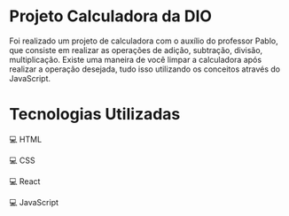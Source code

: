 # Projeto Calculadora da DIO

Foi realizado um projeto de calculadora com o auxílio do professor Pablo, que consiste em realizar as operações de adição, subtração, divisão, multiplicação. Existe uma maneira de você limpar a calculadora após realizar a operação desejada, tudo isso utilizando os conceitos através do JavaScript.

# Tecnologias Utilizadas

💻 HTML

💻 CSS

💻 React

💻 JavaScript
